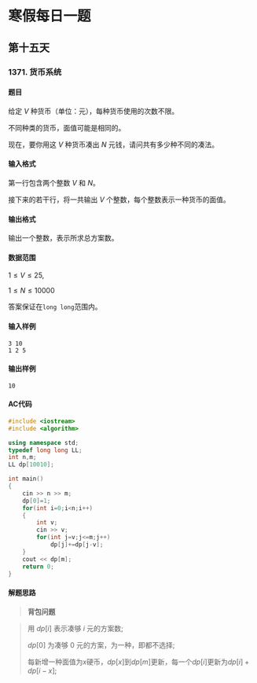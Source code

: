 # 寒假每日一题

## 第十五天

### 1371. 货币系统

#### 题目

给定 $V$ 种货币（单位：元），每种货币使用的次数不限。

不同种类的货币，面值可能是相同的。

现在，要你用这 $V$ 种货币凑出 $N$ 元钱，请问共有多少种不同的凑法。

#### 输入格式

第一行包含两个整数 $V$ 和 $N$。

接下来的若干行，将一共输出 $V$ 个整数，每个整数表示一种货币的面值。

#### 输出格式

输出一个整数，表示所求总方案数。

#### 数据范围

$1≤V≤25$,

$1≤N≤10000$

答案保证在`long long`范围内。

#### 输入样例

```
3 10
1 2 5
```

#### 输出样例

```
10
```

#### AC代码

```c++
#include <iostream>
#include <algorithm>

using namespace std;
typedef long long LL;
int n,m;
LL dp[10010];

int main()
{
    cin >> n >> m;
    dp[0]=1;
    for(int i=0;i<n;i++)
    {
        int v;
        cin >> v;
        for(int j=v;j<=m;j++)
            dp[j]+=dp[j-v];
    }
    cout << dp[m];
    return 0;
}
```

#### 解题思路

> **背包问题**

>用 $dp[i]$ 表示凑够 $i$ 元的方案数;
>
>$dp[0]$ 为凑够 $0$ 元的方案，为一种，即都不选择;
>
>每新增一种面值为$x$硬币，$dp[x]$到$dp[m]$更新，每一个$dp[i]$更新为$dp[i]+dp[i−x]$;

